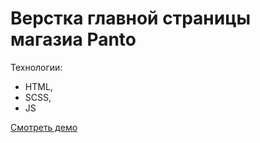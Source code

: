 # Верстка главной страницы магазиа Panto

Технологии:
- HTML,
- SCSS,
- JS

[Смотреть демо](https://malinmaxim.github.io/Panto/)
